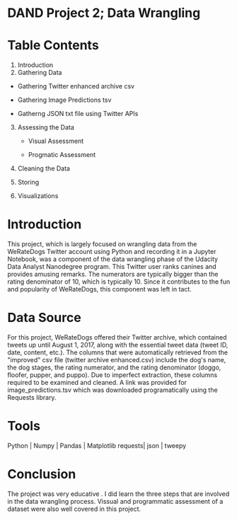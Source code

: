 # DAND Project 2; Data Wrangling
# Table Contents
1. Introduction
2. Gathering Data

  * Gathering Twitter enhanced archive csv

  * Gathering Image Predictions tsv

  * Gatherng JSON txt file using Twitter APIs

3. Assessing the Data

   * Visual Assessment

   * Progmatic Assessment

4. Cleaning the Data

5. Storing
6. Visualizations


# Introduction
This project, which is largely focused on wrangling data from the WeRateDogs Twitter account using Python and recording it in a Jupyter Notebook, was a component of the data wrangling phase of the Udacity Data Analyst Nanodegree program. This Twitter user ranks canines and provides amusing remarks. The numerators are typically bigger than the rating denominator of 10, which is typically 10. Since it contributes to the fun and popularity of WeRateDogs, this component was left in tact.

# Data Source
For this project, WeRateDogs offered their Twitter archive, which contained tweets up until August 1, 2017, along with the essential tweet data (tweet ID, date, content, etc.). The columns that were automatically retrieved from the "improved" csv file (twitter archive enhanced.csv) include the dog's name, the dog stages, the rating numerator, and the rating denominator (doggo, floofer, pupper, and puppo). Due to imperfect extraction, these columns required to be examined and cleaned. A link was provided for image_predictions.tsv which was downloaded programatically using the Requests library.

# Tools
Python | Numpy | Pandas | Matplotlib
requests| json | tweepy

# Conclusion
The project was very educative . I did learn the three steps that are involved in the data wrangling process. Vissual and programmatic assessment of a dataset were also well covered in this project.
